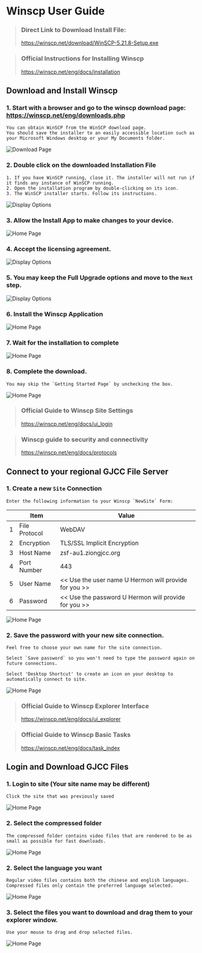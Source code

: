 # Winscp User Guide

> ### Direct Link to Download Install File:
> https://winscp.net/download/WinSCP-5.21.8-Setup.exe

> ### Official Instructions for Installing Winscp
> https://winscp.net/eng/docs/installation

## Download and Install Winscp

### 1. Start with a browser and go to the winscp download page: https://winscp.net/eng/downloads.php

    You can obtain WinSCP from the WinSCP download page. 
    You should save the installer to an easily accessible location such as your Microsoft Windows desktop or your My Documents folder.

![Download Page](./images/winscp/Winscp_Download.png)

### 2. Double click on the downloaded Installation File

    1. If you have WinSCP running, close it. The installer will not run if it finds any instance of WinSCP running.
    2. Open the installation program by double-clicking on its icon.
    3. The WinSCP installer starts. Follow its instructions.

![Display Options](./images/winscp/Winscp_Install_0.png)

### 3. Allow the Install App to make changes to your device.

![Home Page](./images/winscp/Winscp_Install_Admin.png)


### 4. Accept the licensing agreement.

![Display Options](./images/winscp/Winscp_Install_1.png)

### 5. You may keep the Full Upgrade options and move to the `Next` step.

![Display Options](./images/winscp/Winscp_Install_2.png)

### 6. Install the Winscp Application

![Home Page](./images/winscp/Winscp_Install_3.png)

### 7. Wait for the installation to complete

![Home Page](./images/winscp/Winscp_Install_4.png)

### 8. Complete the download.

    You may skip the `Getting Started Page` by unchecking the box.

![Home Page](./images/winscp/Winscp_Install_5.png)


> ### Official Guide to Winscp Site Settings
> https://winscp.net/eng/docs/ui_login

> ### Winscp guide to security and connectivity
> https://winscp.net/eng/docs/protocols

## Connect to your regional GJCC File Server

### 1. Create a new `Site` Connection

    Enter the following information to your Winscp `NewSite` Form:

|   | Item | Value |
|---|---|---|
| 1 | File Protocol | WebDAV |
| 2 | Encryption | TLS/SSL Implicit Encryption |
| 3 | Host Name | zsf-au1.ziongjcc.org |
| 4 | Port Number | 443 |
| 5 | User Name | << Use the user name U Hermon will provide for you >> |
| 6 | Password | << Use the password U Hermon will provide for you >> |

![Home Page](./images/winscp/Winscp_Setup.png)

### 2. Save the password with your new site connection.

    Feel free to choose your own name for the site connection.

    Select `Save password` so you won't need to type the password again on future connections.

    Select 'Desktop Shortcut' to create an icon on your desktop to automatically connect to site.

![Home Page](./images/winscp/Winscp_Setup2.png)

> ### Official Guide to Winscp Explorer Interface
> https://winscp.net/eng/docs/ui_explorer

> ### Official Guide to Winscp Basic Tasks
> https://winscp.net/eng/docs/task_index


## Login and Download GJCC Files

### 1. Login to site (Your site name may be different)

    Click the site that was previously saved

![Home Page](./images/winscp/Winscp_Login.png)


### 2. Select the compressed folder

    The compressed folder contains video files that are rendered to be as small as possible for fast downloads.

![Home Page](./images/winscp/Winscp_Download_1.png)

### 2. Select the language you want

    Regular video files contains both the chinese and english languages.
    Compressed files only contain the preferred language selected.

![Home Page](./images/winscp/Winscp_Download_2.png)

### 3. Select the files you want to download and drag them to your explorer window.

    Use your mouse to drag and drop selected files.

![Home Page](./images/winscp/Winscp_Download_4.png)

